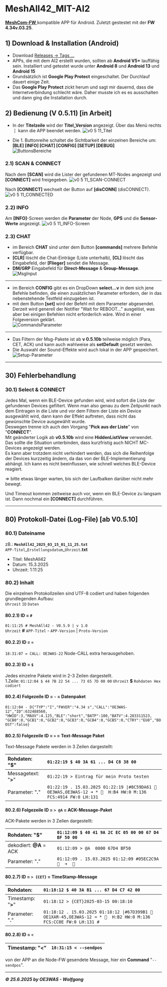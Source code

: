 # MeshAll42_MIT-AI2
[**MeshCom-FW**  ](https://github.com/icssw-org/MeshCom-Firmware  ) kompatible APP für Android. Zuletzt gestestet mit der **FW 4.34v.03.25**.

## 1) Download & Installation (Android)
* Download [Releases -> Tags ...](https://github.com/karamo/MeshAll42_MIT-AI2/releases/tag/v0.5.11)
* APPs, die mit dem AI2 erstellt wurden, sollten ab **Android V5+** lauffähig sein. Installiert und getestet wurde unter **Android 8** und **Android 13** und **Android 15**
* Grundsätzlich ist **Google Play Protect** eingeschaltet. Der Durchlauf dauert einige Zeit.
* Das **Google Play Protect** zickt herum und sagt mir dauernd, dass die Internetverbindung schlecht wäre. Daher musste ich es es ausschalten und dann ging die Installation durch.

## 2) Bedienung (V 0.5.11) [in Arbeit]
* In der **Titelzeile** wird der **Titel_Version** angezeigt. Über das Menü rechts **⋮** kann die APP beendet werden.
![v0 5 11_Titel](https://github.com/user-attachments/assets/f5f89216-b1e5-47e5-bfd1-16112cb718dc)

* Die 1. Buttonreihe schaltet die Sichtbarkeit der einzelnen Bereiche um:  
 **[BLE] [INFO] [CHAT] [CONFIG] [SETUP] [DEBUG]**  
![ButtonsBereiche](https://github.com/user-attachments/assets/e1928b68-b678-4c8a-bb95-f70c6a4f4c90)

### 2.1) SCAN & CONNECT
Nach dem **[SCAN]** wird die Lister der gefundenen MT-Nodes angezeigt und **[CONNECT]** wird freigegeben.
![v0 5 11_SCAN-CONNECT](https://github.com/user-attachments/assets/9f68fd4f-f102-43f7-8a2c-f9959b8c703c)

Nach **[CONNECT]** wechselt der Button auf **[disCONN]** (disCONNECT).
![v0 5 11_CONNECTED](https://github.com/user-attachments/assets/88f1dcdd-f977-4247-88a6-2c56e696d079)


### 2.2) INFO
Am **[INFO]**-Screen werden die **Parameter** der Node, **GPS** und die **Sensor-Werte** angezeigt.
![v0 5 11_INFO-Screen](https://github.com/user-attachments/assets/73d69c23-f302-469a-b4e6-2fde3e5b7244)

### 2.3) CHAT
* im Bereich **CHAT** sind unter dem Button **[commands]** mehrere Befehle verfügbar.
* **[CLR]** löscht die Chat-Einträge (Liste unterhalb), **[CL]** löscht das Eingabefeld, der **[Flieger]** sendet die Message.
* **DM/GRP** Eingabefeld für **Direct-Message** & **Group-Message**.
![MsgInput](https://github.com/user-attachments/assets/454e0a69-c60b-477e-a96a-44633443824d)

___
* im Bereich **CONFIG** gibt es ein DropDown **select...v**  in dem sich jene Befehle befinden, die einen zusätzlichen Parameter erfordern, der in das nebenstehende Textfeld einzugeben ist.
* mit dem Button **[set]** wird der Befehl mit dem Parameter abgesendet. Derzeit wird generell der Notifier "Wait for REBOOT..." ausgelöst, was aber bei einigen Befehlen nicht erforderlich wäre. Wird in einer Folgeversion geklärt.  
  ![CommandsParameter](https://github.com/user-attachments/assets/90c898f1-52be-435a-a20f-41ca8e16cd09)
___
* Das Filtern der Msg-Pakete ist ab **v 0.5.10b** teilweise möglich (Para, CET, ACK) und kann auch wahlweise als **setDefault** gesetzt werden.
* Die Auswahl der Sound-Effekte wird auch lokal in der APP gespeichert.
![Setup-Parameter](https://github.com/user-attachments/assets/26c3fc61-c447-48ae-8e59-89e897e6706d)


___
## 30) Fehlerbehandlung
### 30.1) Select & CONNECT
Jedes Mal, wenn ein BLE-Device gefunden wird, wird sofort die Liste der gefundenen Devices gefiltert. Wenn man also genau zu dem Zeitpunkt nach dem Eintragen in die Liste
und vor dem Filtern der Liste ein Device ausgewählt wird, dann kann der Effekt auftreten, dass nicht das gewünschte Device ausgewählt wurde.  
Deswegen trenne ich auch den Vorgang "**Pick aus der Liste**" von "**CONNECT**".  
Mit geänderter Logik ab **v0.5.10b** wird eine **HiddenListView** verwendet.  
Das sollte die Situation unterbinden, dass kurzfristig auch NICHT MC-Devices angezeigt werden.  
Es kann aber trotzdem nicht verhindert werden, das sich die Reihenfolge der Devices kurzzeitig ändern, da das von der BLE-Implementierung abhängt.
Ich kann es nicht beeinflussen, wie schnell welches BLE-Device reagiert.  

=> bitte etwas länger warten, bis sich der Laufbalken darüber nicht mehr bewegt.

Und Timeout kommen zeitweise auch vor, wenn ein BLE-Device zu langsam ist. Dann nochmal ein **[CONNECT]** durchführen.


___
## 80) Protokoll-Datei (Log-File) [ab V0.5.10]
### 80.1) Dateiname
zB.: **`MeshAll42_2025_03_15_01_11_25.txt`**  
`APP-Titel`\_`Erstellungsdatum`\_`Uhrzeit`**.txt**  
* Titel: MeshAll42
* Datum: 15.3.2025
* Uhrzeit: 1:11:25

### 80.2) Inhalt
Die einzelnen Protokollzeilen sind UTF-8 codiert und haben folgenden grundlegenden Aufbau:  
`Uhrzeit`  `ID`  `Daten`

#### 80.2.1) ID = `#`
`01:11:25 # MeshAll42 - V0.5.9 | v 1.0`  
`Uhrzeit` **#** `APP-Titel` - `APP-Version` \| `Proto-Version`

#### 80.2.2) ID = `=`
`18:31:07 = CALL: OE3WAS-22`
Node-CALL extra herausgehoben.

#### 80.2.3) ID = `$`
Jedes einzelne Pakete wird in 2-3 Zeilen dargestellt.  
1.Zeile: 
`01:12:04 $ 44 7B 22 54 ... 73 65 7D 00 00`
`Uhrzeit` **$** `Rohdaten Hex codiert`  

#### 80.2.4) Folgezeile ID = `-` = Datenpaket
`01:12:04 - D{"TYP":"I","FWVER":"4.34 s","CALL":"OE3WAS-12","ID":632488560, "HWID":3,"MAXV":4.125,"BLE":"short","BATP":100,"BATV":4.283311523, "GCB0":0,"GCB1":0,"GCB2":0,"GCB3":0,"GCB4":0,"GCB5":0,"CTRY":"EU8","BOOST":false}`  

#### 80.2.5) Folgezeile ID = `>` = Text-Message Paket
Text-Message Pakete werden in 3 Zeilen dargestellt:

| Rohdaten: "**$**" | `01:22:19 $ 40 3A 61 ... D4 C8 38 00` |
|:---|:---|
| Messagetext: "**>**" | `01:22:19 > Eintrag für mein Proto testen` |
| Parameter: "**.**" | `01:22:19 . 15.03.2025 01:22:19 \|#8C59DA61 🔷 OE3WAS,OE3WAS-12 ➜ * 🔷  H:B4 HW:0 M:136 FCS:4914 FW:0 LH:131` |

#### 80.2.6) Folgezeile ID = `> @A` = ACK-Message-Paket
ACK-Pakete werden in 3 Zeilen dargestellt:

| Rohdaten: "**$**" | `01:12:09 $ 40 41 9A 2C EC 05 00 00 67 D4 BF 50 00` |
|:---|:---|
| dekodiert: **@A** = ACK | `01:12:09 > @A  0000 67D4 BF50` |
| Parameter: "**.**" | `01:12:09 . 15.03.2025 01:12:09 #05EC2C9A 🔷  ➜  🔷` |

#### 80.2.7) ID = `> {CET}` = TimeStamp-Message

| Rohdaten: | `01:18:12 $ 40 3A B1 ... 67 D4 C7 42 00` |
|:---|:---|
| Timestamp: "**>**" | `01:18:12 > {CET}2025-03-15 00:18:10` |
| Parameter: "**.**" | `01:18:12 . 15.03.2025 01:18:12 \|#67D399B1 🔷 OE1XAR-45,OE3WAS-12 ➜ * 🔷  H:B2 HW:0 M:136 FCS:CC0E FW:0 LH:131 #` |

#### 80.2.8) ID = `<`

| Timestamp: "**<**" | `18:31:15 < --sendpos` |
|---|---|

von der APP an die Node-FW gesendete Message, hier ein **Command** "`--sendpos`".

___
***:copyright: 25.6.2025 by OE3WAS - Wolfgang***
